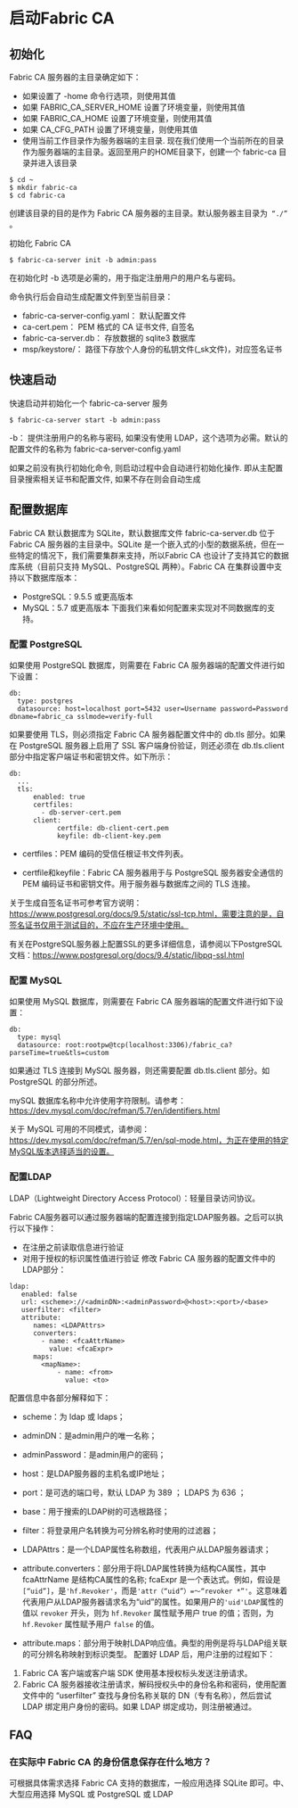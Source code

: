 # 启动Fabric CA
## 初始化
Fabric CA 服务器的主目录确定如下：

- 如果设置了 -home 命令行选项，则使用其值
- 如果 FABRIC_CA_SERVER_HOME 设置了环境变量，则使用其值
- 如果 FABRIC_CA_HOME 设置了环境变量，则使用其值
- 如果 CA_CFG_PATH 设置了环境变量，则使用其值
- 使用当前工作目录作为服务器端的主目录.
现在我们使用一个当前所在的目录作为服务器端的主目录。返回至用户的HOME目录下，创建一个 fabric-ca 目录并进入该目录
```
$ cd ~
$ mkdir fabric-ca
$ cd fabric-ca
```
创建该目录的目的是作为 Fabric CA 服务器的主目录。默认服务器主目录为` “./”` 。

初始化 Fabric CA
```
$ fabric-ca-server init -b admin:pass
```
在初始化时 -b 选项是必需的，用于指定注册用户的用户名与密码。

命令执行后会自动生成配置文件到至当前目录：

* fabric-ca-server-config.yaml： 默认配置文件
* ca-cert.pem： PEM 格式的 CA 证书文件, 自签名
* fabric-ca-server.db： 存放数据的 sqlite3 数据库
* msp/keystore/： 路径下存放个人身份的私钥文件(_sk文件)，对应签名证书
## 快速启动
快速启动并初始化一个 fabric-ca-server 服务
```
$ fabric-ca-server start -b admin:pass
```
-b： 提供注册用户的名称与密码, 如果没有使用 LDAP，这个选项为必需。默认的配置文件的名称为 fabric-ca-server-config.yaml

如果之前没有执行初始化命令, 则启动过程中会自动进行初始化操作. 即从主配置目录搜索相关证书和配置文件, 如果不存在则会自动生成

## 配置数据库
Fabric CA 默认数据库为 SQLite，默认数据库文件 fabric-ca-server.db 位于 Fabric CA 服务器的主目录中。SQLite 是一个嵌入式的小型的数据系统，但在一些特定的情况下，我们需要集群来支持，所以Fabric CA 也设计了支持其它的数据库系统（目前只支持 MySQL、PostgreSQL 两种）。Fabric CA 在集群设置中支持以下数据库版本：

- PostgreSQL：9.5.5 或更高版本
- MySQL：5.7 或更高版本
下面我们来看如何配置来实现对不同数据库的支持。

###  配置 PostgreSQL
如果使用 PostgreSQL 数据库，则需要在 Fabric CA 服务器端的配置文件进行如下设置：
```
db:
  type: postgres
  datasource: host=localhost port=5432 user=Username password=Password dbname=fabric_ca sslmode=verify-full
```
如果要使用 TLS，则必须指定 Fabric CA 服务器配置文件中的 db.tls 部分。如果在 PostgreSQL 服务器上启用了 SSL 客户端身份验证，则还必须在 db.tls.client 部分中指定客户端证书和密钥文件。如下所示：
```
db:
  ...
  tls:
      enabled: true
      certfiles:
        - db-server-cert.pem
      client:
            certfile: db-client-cert.pem
            keyfile: db-client-key.pem
```

- certfiles：PEM 编码的受信任根证书文件列表。

- certfile和keyfile：Fabric CA 服务器用于与 PostgreSQL 服务器安全通信的 PEM 编码证书和密钥文件。用于服务器与数据库之间的 TLS 连接。

关于生成自签名证书可参考官方说明：https://www.postgresql.org/docs/9.5/static/ssl-tcp.html，需要注意的是，自签名证书仅用于测试目的，不应在生产环境中使用。

有关在PostgreSQL服务器上配置SSL的更多详细信息，请参阅以下PostgreSQL文档：https://www.postgresql.org/docs/9.4/static/libpq-ssl.html

### 配置 MySQL
如果使用 MySQL 数据库，则需要在 Fabric CA 服务器端的配置文件进行如下设置：
```
db:
  type: mysql
  datasource: root:rootpw@tcp(localhost:3306)/fabric_ca?parseTime=true&tls=custom

```

如果通过 TLS 连接到 MySQL 服务器，则还需要配置 db.tls.client 部分。如 PostgreSQL 的部分所述。

mySQL 数据库名称中允许使用字符限制。请参考：https://dev.mysql.com/doc/refman/5.7/en/identifiers.html

关于 MySQL 可用的不同模式，请参阅：https://dev.mysql.com/doc/refman/5.7/en/sql-mode.html，为正在使用的特定MySQL版本选择适当的设置。

### 配置LDAP
LDAP（Lightweight Directory Access Protocol）：轻量目录访问协议。

Fabric CA服务器可以通过服务器端的配置连接到指定LDAP服务器。之后可以执行以下操作：

- 在注册之前读取信息进行验证
- 对用于授权的标识属性值进行验证
 修改 Fabric CA 服务器的配置文件中的LDAP部分：
```
ldap:
   enabled: false
   url: <scheme>://<adminDN>:<adminPassword>@<host>:<port>/<base>
   userfilter: <filter>
   attribute:
      names: <LDAPAttrs>
      converters:
        - name: <fcaAttrName>
          value: <fcaExpr>
      maps:
        <mapName>:
            - name: <from>
              value: <to>
```

配置信息中各部分解释如下：

* scheme：为 ldap 或 ldaps；
* adminDN：是admin用户的唯一名称；
* adminPassword：是admin用户的密码；
* host：是LDAP服务器的主机名或IP地址；
* port：是可选的端口号，默认 LDAP 为 389 ； LDAPS 为 636 ；
* base：用于搜索的LDAP树的可选根路径；
* filter：将登录用户名转换为可分辨名称时使用的过滤器；
* LDAPAttrs：是一个LDAP属性名称数组，代表用户从LDAP服务器请求；
* attribute.converters：部分用于将LDAP属性转换为结构CA属性，其中 fcaAttrName 是结构CA属性的名称; fcaExpr 是一个表达式。例如，假设是`[“uid”]`，是`'hf.Revoker'`，而是`'attr（“uid”）=〜“revoker *”'`。这意味着代表用户从LDAP服务器请求名为“uid”的属性。如果用户的`'uid'LDAP`属性的值以 `revoker` 开头，则为 `hf.Revoker` 属性赋予用户 true 的值；否则，为 `hf.Revoker` 属性赋予用户 `false` 的值。

* attribute.maps：部分用于映射LDAP响应值。典型的用例是将与LDAP组关联的可分辨名称映射到标识类型。
配置好 LDAP 后，用户注册的过程如下：

1. Fabric CA 客户端或客户端 SDK 使用基本授权标头发送注册请求。
2. Fabric CA 服务器接收注册请求，解码授权头中的身份名称和密码，使用配置文件中的 “userfilter” 查找与身份名称关联的 DN（专有名称），然后尝试 LDAP 绑定用户身份的密码。如果 LDAP 绑定成功，则注册被通过。
## FAQ
### 在实际中 Fabric CA 的身份信息保存在什么地方？

可根据具体需求选择 Fabric CA 支持的数据库，一般应用选择 SQLite 即可。中、大型应用选择 MySQL 或 PostgreSQL 或 LDAP
